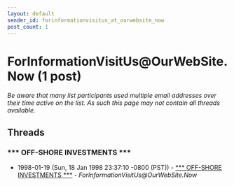 ```yaml
---
layout: default
sender_id: forinformationvisitus_at_ourwebsite_now
post_count: 1
---
```


# ForInformationVisitUs<span>@</span>OurWebSite.Now (1 post)

_Be aware that many list participants used multiple email addresses over their time active on the list. As such this page may not contain all threads available._

## Threads

### *** OFF-SHORE INVESTMENTS ***
+ 1998-01-19 (Sun, 18 Jan 1998 23:37:10 -0800 (PST)) - [*** OFF-SHORE INVESTMENTS ***](/archive/1998/01/b9310901f61fab0c6814b67a26fe66df4ded64ffc430ea2d6c4ec5a47d803cb2) - _ForInformationVisitUs@OurWebSite.Now_

